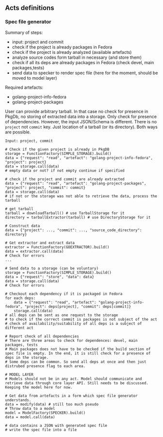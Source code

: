 ## Acts definitions

### Spec file generator

Summary of steps:

* input: project and commit
* check if the project is already packages in Fedora
* check if the project is already analyzed (available artefacts)
* analyze source codes form tarball in necessary (and store them)
* check if all its deps are already packages in Fedora (check devel, main packages,tests)
* send data to specker to render spec file (here for the moment, should be moved to model layer)

Required artefacts:

* golang-project-info-fedora
* golang-project-packages

User can provide arbitrary tarball.
In that case no check for presence in PkgDb, no storing of extracted data into a storage.
Only check for presence of dependencies.
However, the input JSON/Schema is different.
There is no `project` not `commit` key.
Just location of a tarball (or its directory).
Both ways are possible.

```vim
Input: project, commit

# Check if the given project is already in PkgDB
storage = FunctionFactory(SIMPLE_STORAGE).build()
data = {"request": "read", "artefact": "golang-project-info-fedora", "project": project}
data = storage.call(data)
# empty data or not? if not empty continue if specified

# check if the project and commit are already extracted
data = {"request": "read", "artefact": "golang-project-packages", "project": project, "commit": commit}
data = storage.call(data)
# if not or the storage was not able to retrieve the data, process the tarball

# get tarball
tarball = downloadTarball() # use TarballStorage for it
directory = tarballExtractor(tarball) # use DirectoryStorage for it

# Construct data
data = {"project": ..., "commit": ..., "source_code_directory": directory}

# Get extractor and extract data
extractor = FunctionFactory(GOEXTRACTOR).build()
data = extractor.call(data)
# Check for errors
...

# Send data to a storage (can be voluntary)
storage = FunctionFactory(SIMPLE_STORAGE).build()
data = {"request": "store", "data": data}
data = storage.call(data)
# Check for errors

# Checkout each dependency if it is packaged in Fedora
for each deps:
	data = {"request": "read", "artefact": "golang-project-info-fedora", "project": deps[project], "commit": deps[commit]}
	storage.call(data)
# all deps can be sent as one request to the storage
# to check if the correct commit is packages is not subject of the act
# check of availability/suitability of all deps is a subject of different act

# Report check of all dependencies
# There are three areas to check for dependences: devel, main packages, tests
# Main packages does not have to be checked if the build section of spec file is empty. In the end, it is still check for a presence of deps in the storage.
# Some deps can be common. So send all deps at once and then just distrubed presence flag to each area.

# MODEL LAYER
# Models should not be in any act. Model should communicate and retrieve data through core layer API. Still needs to be discussed. Keeping the model here for now.

# Get data from artefacts in a form which spec file generator understands.
data = modify(data) # still too much pseudo
# Throw data to a model
model = ModelFactory(SPECKER).build()
data = model.call(data)

# data contains a JSON with generated spec file
# write the spec file into a file
```

